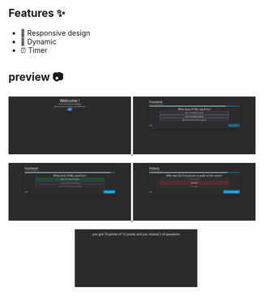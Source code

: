 ## Features ✨

 - 📱 Responsive design
 - 💫 Dynamic
 - ⏰ Timer

## preview 📷

<p align="left">
  <a href='https://github.com/arash-jj/roadmap.sh-solutions/tree/main/topics/frontend/projects/22-quiz-app'>
    <img width="48%" src="./public/preview/22-project-screenshot-1.png" alt="State" />
  </a>
  <a href='https://github.com/arash-jj/roadmap.sh-solutions/tree/main/topics/frontend/projects/22-quiz-app'>
    <img width="48%" src="./public/preview/22-project-screenshot-2.png" alt="State" />
  </a>
</p>

<p align="left">
  <a href='https://github.com/arash-jj/roadmap.sh-solutions/tree/main/topics/frontend/projects/22-quiz-app'>
    <img width="48%" src="./public/preview/22-project-screenshot-3.png" alt="State" />
  </a>
  <a href='https://github.com/arash-jj/roadmap.sh-solutions/tree/main/topics/frontend/projects/22-quiz-app'>
    <img width="48%" src="./public/preview/22-project-screenshot-4.png" alt="State" />
  </a>
</p>

<p align="center">
  <a href='https://github.com/arash-jj/roadmap.sh-solutions/tree/main/topics/frontend/projects/22-quiz-app'>
    <img width="48%" src="./public/preview/22-project-screenshot-5.png" alt="State" />
  </a>
</p>